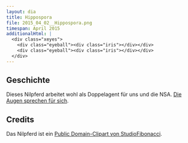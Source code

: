 ```yaml
---
layout: dia
title: Hippospora
file: 2015_04_02__Hippospora.png
timespan: April 2015
additionalHtml: |
  <div class="xeyes">
    <div class="eyeball"><div class="iris"></div></div>
    <div class="eyeball"><div class="iris"></div></div>
  </div>
---
```


## Geschichte

Dieses Nilpferd arbeitet wohl als Doppelagent für uns und die NSA. [Die Augen sprechen für sich](/dia/2015-04-01-nsaspora.html).

## Credits

Das Nilpferd ist ein [Public Domain-Clipart von StudioFibonacci](https://web.archive.org/web/20150923082654/https://openclipart.org/detail/22337/cartoon-hippo).
